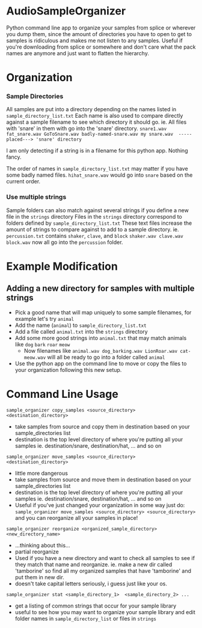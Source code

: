 # AudioSampleOrganizer
Python command line app to organize your samples from splice or wherever you dump them, 
since the amount of directories you have to open to get to samples 
is ridiculous and makes me not listen to any samples.
Useful if you're downloading from splice or somewhere and don't care what the pack names are anymore
and just want to flatten the hierarchy.

# Organization
### Sample Directories
All samples are put into a directory depending on the names listed in `sample_directory_list.txt`
Each name is also used to compare directly against a sample filename to see which directory it should go.
ie. All files with 'snare' in them with go into the 'snare' directory.
    `snare1.wav fat_snare.wav GoToSnare.wav badly-named-snare.wav my snare.wav  -----placed---> 'snare' directory`

I am only detecting if a string is in a filename for this python app. Nothing fancy.

The order of names in `sample_directory_list.txt` may matter if you have some badly named files.
`hihat_snare.wav` would go into `snare` based on the current order.

### Use multiple strings
Sample folders can also match against several strings if you define a new file in the `strings` directory
Files in the `strings` directory correspond to folders defined by `sample_directory_list.txt`
These text files increase the amount of strings to compare against to add to a sample directory.
ie. `percussion.txt` contains `shaker`, `clave`, and `block`
`shaker.wav clave.wav block.wav` now all go into the `percussion` folder.

# Example Modification
## Adding a new directory for samples with multiple strings
- Pick a good name that will map uniquely to some sample filenames, for example let's try `animal`
- Add the name (`animal`) to `sample_directory_list.txt`
- Add a file called `animal.txt` into the `strings` directory
- Add some more good strings into `animal.txt` that may match animals like `dog` `bark` `roar` `meow`
    - Now filenames like `animal.wav dog_barking.wav LionRoar.wav cat-meow.wav` will all be ready to go into a folder called `animal`
- Use the python app on the command line to move or copy the files to your organization following this new setup.


# Command Line Usage 
```
sample_organizer copy_samples <source_directory> <destination_directory> 
```
 - take samples from source and copy them in destination based on your sample_directories list 
 - destination is the top level directory of where you're putting all your samples
    ie. destination/snare, destination/hat, ... and so on

```
sample_organizer move_samples <source_directory> <destination_directory>
```
 - little more dangerous
 - take samples from source and move them in destination based on your sample_directories list 
 - destination is the top level directory of where you're putting all your samples
    ie. destination/snare, destination/hat, ... and so on
 - Useful if you've just changed your organization in some way just do: 
    `sample_organizer move_samples <source_directory> <source_directory>`
    and you can reorganize all your samples in place!

```
sample_organizer reorganize <organized_sample_directory> <new_directory_name> 
```
 - ...thinking about this...
 - partial reorganize
 - Used if you have a new directory and want to check all samples to see if they match that name and reorganize.
   ie. make a new dir called 'tamborine' so find all my organized samples that have 'tamborine' and put them in new dir.
 - doesn't take capital letters seriously, i guess just like your os.

```
sample_organizer stat <sample_directory_1>  <sample_directory_2> ...
```
 - get a listing of common strings that occur for your sample library 
 - useful to see how you may want to organize your sample library and edit folder names in `sample_directory_list` or files in `strings`

